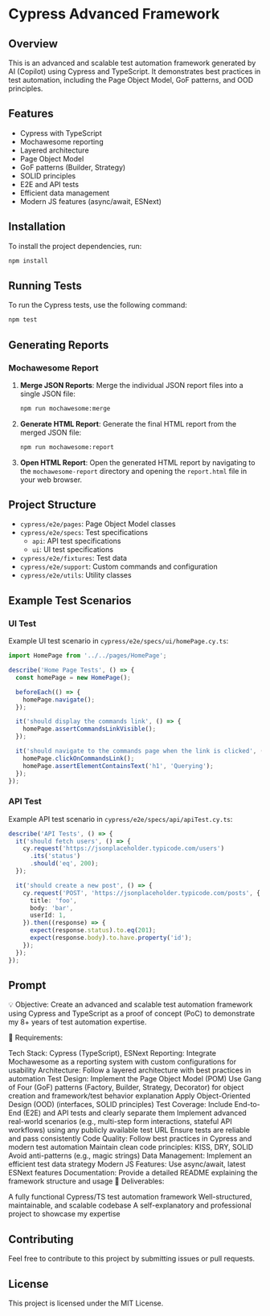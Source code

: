 # Cypress Advanced Framework

## Overview

This is an advanced and scalable test automation framework generated by AI (Copilot) using Cypress and TypeScript. It demonstrates best practices in test automation, including the Page Object Model, GoF patterns, and OOD principles.

## Features

- Cypress with TypeScript
- Mochawesome reporting
- Layered architecture
- Page Object Model
- GoF patterns (Builder, Strategy)
- SOLID principles
- E2E and API tests
- Efficient data management
- Modern JS features (async/await, ESNext)

## Installation

To install the project dependencies, run:

```bash
npm install
```

## Running Tests

To run the Cypress tests, use the following command:

```bash
npm test
```

## Generating Reports

### Mochawesome Report

1. **Merge JSON Reports**: Merge the individual JSON report files into a single JSON file:

    ```bash
    npm run mochawesome:merge
    ```

2. **Generate HTML Report**: Generate the final HTML report from the merged JSON file:

    ```bash
    npm run mochawesome:report
    ```

3. **Open HTML Report**: Open the generated HTML report by navigating to the `mochawesome-report` directory and opening the `report.html` file in your web browser.

## Project Structure

- `cypress/e2e/pages`: Page Object Model classes
- `cypress/e2e/specs`: Test specifications
  - `api`: API test specifications
  - `ui`: UI test specifications
- `cypress/e2e/fixtures`: Test data
- `cypress/e2e/support`: Custom commands and configuration
- `cypress/e2e/utils`: Utility classes

## Example Test Scenarios

### UI Test

Example UI test scenario in `cypress/e2e/specs/ui/homePage.cy.ts`:

```typescript
import HomePage from '../../pages/HomePage';

describe('Home Page Tests', () => {
  const homePage = new HomePage();

  beforeEach(() => {
    homePage.navigate();
  });

  it('should display the commands link', () => {
    homePage.assertCommandsLinkVisible();
  });

  it('should navigate to the commands page when the link is clicked', () => {
    homePage.clickOnCommandsLink();
    homePage.assertElementContainsText('h1', 'Querying');
  });
});
```

### API Test

Example API test scenario in `cypress/e2e/specs/api/apiTest.cy.ts`:

```typescript
describe('API Tests', () => {
  it('should fetch users', () => {
    cy.request('https://jsonplaceholder.typicode.com/users')
      .its('status')
      .should('eq', 200);
  });

  it('should create a new post', () => {
    cy.request('POST', 'https://jsonplaceholder.typicode.com/posts', {
      title: 'foo',
      body: 'bar',
      userId: 1,
    }).then((response) => {
      expect(response.status).to.eq(201);
      expect(response.body).to.have.property('id');
    });
  });
});
```

## Prompt

💡 Objective:
Create an advanced and scalable test automation framework using Cypress and TypeScript as a proof of concept (PoC) to demonstrate my 8+ years of test automation expertise.

🎯 Requirements:

Tech Stack: Cypress (TypeScript), ESNext
Reporting: Integrate Mochawesome as a reporting system with custom configurations for usability
Architecture: Follow a layered architecture with best practices in automation
Test Design:
Implement the Page Object Model (POM)
Use Gang of Four (GoF) patterns (Factory, Builder, Strategy, Decorator) for object creation and framework/test behavior explanation
Apply Object-Oriented Design (OOD) (interfaces, SOLID principles)
Test Coverage:
Include End-to-End (E2E) and API tests and clearly separate them
Implement advanced real-world scenarios (e.g., multi-step form interactions, stateful API workflows) using any publicly available test URL
Ensure tests are reliable and pass consistently
Code Quality:
Follow best practices in Cypress and modern test automation
Maintain clean code principles: KISS, DRY, SOLID
Avoid anti-patterns (e.g., magic strings)
Data Management: Implement an efficient test data strategy
Modern JS Features: Use async/await, latest ESNext features
Documentation: Provide a detailed README explaining the framework structure and usage
🔹 Deliverables:

A fully functional Cypress/TS test automation framework
Well-structured, maintainable, and scalable codebase
A self-explanatory and professional project to showcase my expertise

## Contributing

Feel free to contribute to this project by submitting issues or pull requests.

## License

This project is licensed under the MIT License.